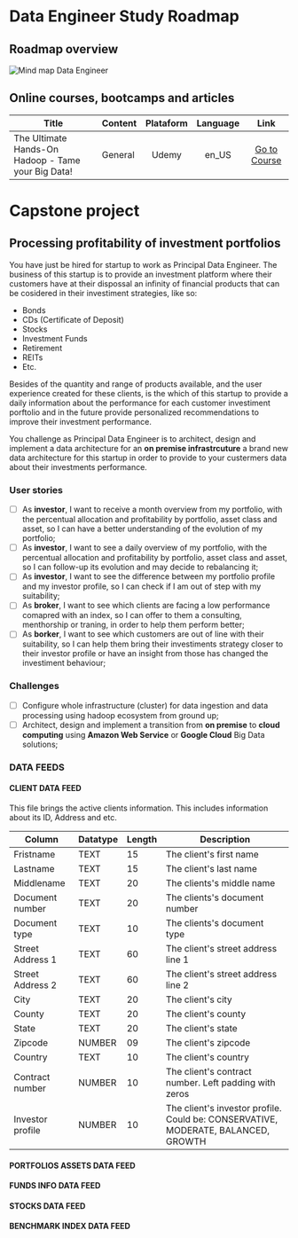 # Data Engineer Study Roadmap

## Roadmap overview

![Mind map Data Engineer](https://user-images.githubusercontent.com/10213510/90983332-a4486980-e543-11ea-81e3-a41d05fd1c18.png)

## Online courses, bootcamps and articles

| Title | Content |Plataform| Language | Link |
|-------|---------|:-------:|:--------:|:----:|
|The Ultimate Hands-On Hadoop - Tame your Big Data!| General | Udemy | en_US | [Go to Course](https://www.udemy.com/course/the-ultimate-hands-on-hadoop-tame-your-big-data/)

# Capstone project
## Processing profitability of investment portfolios 

You have just be hired for startup to work as Principal Data Engineer. The business of this startup is to provide an investment platform where their customers have at their dispossal an infinity of financial products that can be cosidered in their investiment strategies, like so:

- Bonds
- CDs (Certificate of Deposit)
- Stocks
- Investment Funds
- Retirement
- REITs
- Etc.

Besides of the quantity and range of products available, and the user experience created for these clients, is the which of this startup to provide a daily information about the performance for each customer investiment porftolio and in the future provide personalized recommendations to improve their investment performance.

You challenge as Principal Data Engineer is to architect, design and implement a data architecture for an **on premise infrastrcuture** a brand new data architecture for this startup in order to provide to your custermers data about their investments performance. 


### User stories

- [ ] As **investor**, I want to receive a month overview from my portfolio, with the percentual allocation and  profitability by portfolio, asset class and asset, so I can have a better understanding of the evolution of my portfolio;
- [ ] As **investor**, I want to see a daily overview of my portfolio, with the percentual allocation and  profitability by portfolio, asset class and asset, so I can follow-up its evolution and may decide to rebalancing it;
- [ ] As **investor**, I want to see the difference between my portfolio profile and my investor profile, so I can check if I am out of step with my suitability;
- [ ] As **broker**, I want to see which clients are facing a low performance comapred with an index, so I can offer to them a consulting, menthorship or traning, in order to help them perform better;
- [ ] As **borker**, I want to see which customers are out of line with their suitability, so I can help them bring their investiments strategy closer to their investor profile or have an insight from those has changed the investiment behaviour;
 
### Challenges

- [ ] Configure whole infrastructure (cluster) for data ingestion and data processing using hadoop ecosystem from ground up; 
- [ ] Architect, design and implement a transition from **on premise** to **cloud computing** using **Amazon Web Service** or **Google Cloud** Big Data solutions;

### DATA FEEDS

#### CLIENT DATA FEED

This file brings the active clients information. This includes information about its ID, Address and etc. 

| Column | Datatype | Length | Description |
|--------|----------|--------|-------------|
|Fristname| TEXT| 15|The client's first name|
|Lastname| TEXT | 15|The client's last name|
|Middlename| TEXT | 20 | The clients's middle name |
|Document number| TEXT | 20 | The clients's document number |
|Document type | TEXT | 10 | The clients's document type | 
|Street Address 1 | TEXT | 60 | The client's street address line 1 |
|Street Address 2 | TEXT | 60 | The client's street address line 2 |
|City | TEXT | 20 | The client's city |
|County | TEXT | 20 | The client's county |
|State  | TEXT | 20 | The client's state |
|Zipcode | NUMBER | 09 | The client's zipcode |
|Country | TEXT | 10 | The client's country |
|Contract number| NUMBER | 10 | The client's contract number. Left padding with zeros |
|Investor profile| NUMBER | 10 | The client's investor profile. Could be: CONSERVATIVE, MODERATE, BALANCED, GROWTH |


#### PORTFOLIOS ASSETS DATA FEED

#### FUNDS INFO DATA FEED

#### STOCKS DATA FEED

#### BENCHMARK INDEX DATA FEED

